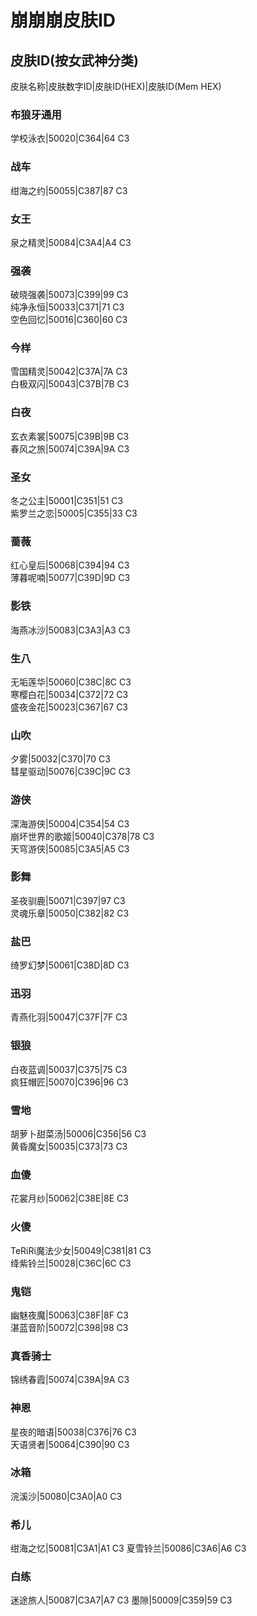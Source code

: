# 崩崩崩皮肤ID
## 皮肤ID(按女武神分类)
皮肤名称|皮肤数字ID|皮肤ID(HEX)|皮肤ID(Mem HEX)
### 布狼牙通用
学校泳衣|50020|C364|64 C3
### 战车
绀海之约|50055|C387|87 C3
### 女王
泉之精灵|50084|C3A4|A4 C3
### 强袭
破晓强袭|50073|C399|99 C3  
纯净永恒|50033|C371|71 C3  
空色回忆|50016|C360|60 C3  
### 今样
雪国精灵|50042|C37A|7A C3  
白极双闪|50043|C37B|7B C3  
### 白夜
玄衣素裳|50075|C39B|9B C3  
春风之旅|50074|C39A|9A C3  
### 圣女
冬之公主|50001|C351|51 C3  
紫罗兰之恋|50005|C355|33 C3  
### 蔷薇
红心皇后|50068|C394|94 C3  
薄暮呢喃|50077|C39D|9D C3  
### 影铁
海燕冰沙|50083|C3A3|A3 C3
### 生八
无垢莲华|50060|C38C|8C C3  
寒樱白花|50034|C372|72 C3  
盛夜金花|50023|C367|67 C3  
### 山吹
夕雾|50032|C370|70 C3  
彗星驱动|50076|C39C|9C C3  
### 游侠
深海游侠|50004|C354|54 C3  
崩坏世界的歌姬|50040|C378|78 C3  
天穹游侠|50085|C3A5|A5 C3
### 影舞
圣夜驯鹿|50071|C397|97 C3  
灵魂乐章|50050|C382|82 C3  
### 盐巴
绮罗幻梦|50061|C38D|8D C3  
### 迅羽
青燕化羽|50047|C37F|7F C3  
### 银狼
白夜蓝调|50037|C375|75 C3  
疯狂帽匠|50070|C396|96 C3  
### 雪地
胡萝卜甜菜汤|50006|C356|56 C3  
黄昏魔女|50035|C373|73 C3  
### 血傻
花裳月纱|50062|C38E|8E C3  
### 火傻
TeRiRi魔法少女|50049|C381|81 C3  
绛紫铃兰|50028|C36C|6C C3  
### 鬼铠
幽魅夜魔|50063|C38F|8F C3  
湛蓝音阶|50072|C398|98 C3  
### 真香骑士
锦绣春霞|50074|C39A|9A C3  
### 神恩
星夜的暗语|50038|C376|76 C3  
天语贤者|50064|C390|90 C3  
### 冰箱
浣溪沙|50080|C3A0|A0 C3  
### 希儿
绀海之忆|50081|C3A1|A1 C3
夏雪铃兰|50086|C3A6|A6 C3
### 白练
迷途旅人|50087|C3A7|A7 C3
墨隙|50009|C359|59 C3
